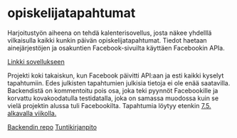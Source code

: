 # opiskelijatapahtumat
Harjoitustyön aiheena on tehdä kalenterisovellus, josta näkee yhdelllä vilkaisulla kaikki kunkin päivän opiskelijatapahtumat. Tiedot haetaan ainejärjestöjen ja osakuntien Facebook-sivuilta käyttäen Facebookin APIa.

[Linkki sovellukseen](http://opiskelijatapahtumat.herokuapp.com)

Projekti koki takaiskun, kun Facebook päivitti API:aan ja esti kaikki kyselyt tapahtumiin. Edes julkisten tapahtumien julkisia tietoja ei ole enää saatavilla. Backendistä on kommentoitu pois osa, joka teki pyynnöt Facebookille ja korvattu kovakoodatulla testidatalla, joka on samassa muodossa kuin se vielä projektin alussa tuli Facebookilta. Tapahtumia löytyy etenkin [7.5. alkavalla viikolla.](http://opiskelijatapahtumat.herokuapp.com/week/2018-05-07?comb=or)

[Backendin repo](https://github.com/hanninev/opiskelijatapahtumat-backend)
[Tuntikirjanpito](https://github.com/hanninev/opiskelijatapahtumat/blob/master/Tuntikirjanpito.md)
